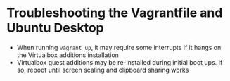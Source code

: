 # Troubleshooting the Vagrantfile and Ubuntu Desktop

- When running `vagrant up`, it may require some interrupts if it hangs on the Virtualbox additions installation
- Virtualbox guest additions may be re-installed during initial boot ups. If so, reboot until screen scaling and clipboard sharing works